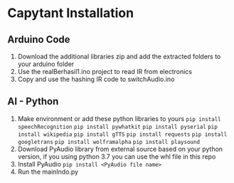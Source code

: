 # Capytant Installation
## Arduino Code
1. Download the additional libraries zip and add the extracted folders to your arduino folder
2. Use the realBerhasil1.ino project to read IR from electronics
3. Copy and use the hashing IR code to switchAudio.ino

## AI - Python
1. Make environment or add these python libraries to yours
  `pip install speechRecognition`
  `pip install pywhatkit`
  `pip install pyserial`
  `pip install wikipedia`
  `pip install gTTS`
  `pip install requests`
  `pip install googletrans`
  `pip install wolframalpha`
  `pip install playsound`
3. Download PyAudio library from external source based on your python version, if you using python 3.7 you can use the whl file in this repo
4. Install PyAudio `pip install <PyAudio file name>`
5. Run the mainIndo.py
